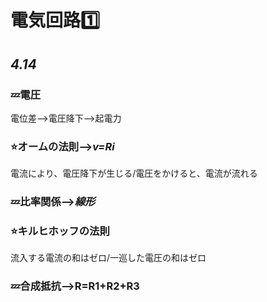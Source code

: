 # 電気回路1️⃣
## *4.14*
### 💤電圧
電位差-->電圧降下-->起電力<br>
### ⭐️オームの法則-->*v=Ri*
電流により、電圧降下が生じる/電圧をかけると、電流が流れる<br>
### 💤比率関係-->*線形*<br>
### ⭐️キルヒホッフの法則
流入する電流の和はゼロ/一巡した電圧の和はゼロ<br>
### 💤合成抵抗-->R=R1+R2+R3
